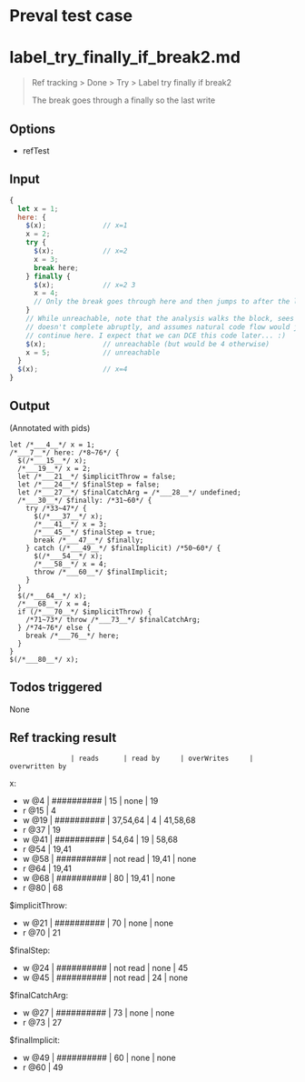 # Preval test case

# label_try_finally_if_break2.md

> Ref tracking > Done > Try > Label try finally if break2
>
> The break goes through a finally so the last write

## Options

- refTest

## Input

`````js filename=intro
{
  let x = 1;
  here: {
    $(x);              // x=1
    x = 2;
    try {
      $(x);            // x=2
      x = 3;
      break here;
    } finally {
      $(x);            // x=2 3
      x = 4;
      // Only the break goes through here and then jumps to after the label
    }
    // While unreachable, note that the analysis walks the block, sees it
    // doesn't complete abruptly, and assumes natural code flow would just
    // continue here. I expect that we can DCE this code later... :)
    $(x);              // unreachable (but would be 4 otherwise)
    x = 5;             // unreachable
  }
  $(x);                // x=4
}
`````


## Output

(Annotated with pids)

`````filename=intro
let /*___4__*/ x = 1;
/*___7__*/ here: /*8~76*/ {
  $(/*___15__*/ x);
  /*___19__*/ x = 2;
  let /*___21__*/ $implicitThrow = false;
  let /*___24__*/ $finalStep = false;
  let /*___27__*/ $finalCatchArg = /*___28__*/ undefined;
  /*___30__*/ $finally: /*31~60*/ {
    try /*33~47*/ {
      $(/*___37__*/ x);
      /*___41__*/ x = 3;
      /*___45__*/ $finalStep = true;
      break /*___47__*/ $finally;
    } catch (/*___49__*/ $finalImplicit) /*50~60*/ {
      $(/*___54__*/ x);
      /*___58__*/ x = 4;
      throw /*___60__*/ $finalImplicit;
    }
  }
  $(/*___64__*/ x);
  /*___68__*/ x = 4;
  if (/*___70__*/ $implicitThrow) {
    /*71~73*/ throw /*___73__*/ $finalCatchArg;
  } /*74~76*/ else {
    break /*___76__*/ here;
  }
}
$(/*___80__*/ x);
`````


## Todos triggered


None


## Ref tracking result


                   | reads      | read by     | overWrites     | overwritten by
x:
  - w @4       | ########## | 15          | none           | 19
  - r @15      | 4
  - w @19      | ########## | 37,54,64    | 4              | 41,58,68
  - r @37      | 19
  - w @41      | ########## | 54,64       | 19             | 58,68
  - r @54      | 19,41
  - w @58      | ########## | not read    | 19,41          | none
  - r @64      | 19,41
  - w @68      | ########## | 80          | 19,41          | none
  - r @80      | 68

$implicitThrow:
  - w @21          | ########## | 70          | none           | none
  - r @70          | 21

$finalStep:
  - w @24          | ########## | not read    | none           | 45
  - w @45          | ########## | not read    | 24             | none

$finalCatchArg:
  - w @27          | ########## | 73          | none           | none
  - r @73          | 27

$finalImplicit:
  - w @49          | ########## | 60          | none           | none
  - r @60          | 49
